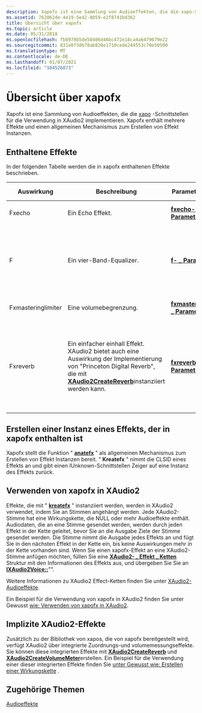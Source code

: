 ```yaml
---
description: Xapofx ist eine Sammlung von Audioeffekten, die die xapo-Schnittstellen für die Verwendung in XAudio2 implementieren. Xapofx enthält mehrere Effekte und einen allgemeinen Mechanismus zum Erstellen von Effekt Instanzen.
ms.assetid: 762062de-4e19-5e42-8059-e2f8741bd362
title: Übersicht über xapofx
ms.topic: article
ms.date: 05/31/2018
ms.openlocfilehash: fb8979b5de50406d46bc472e18ca4a6479679e22
ms.sourcegitcommit: 831e8f3db78ab820e1710cede244553c70e50500
ms.translationtype: MT
ms.contentlocale: de-DE
ms.lasthandoff: 01/07/2021
ms.locfileid: "104526873"
---
```

# <a name="xapofx-overview"></a>Übersicht über xapofx

Xapofx ist eine Sammlung von Audioeffekten, die die [xapo](xapo-overview.md) -Schnittstellen für die Verwendung in XAudio2 implementieren. Xapofx enthält mehrere Effekte und einen allgemeinen Mechanismus zum Erstellen von Effekt Instanzen.

## <a name="included-effects"></a>Enthaltene Effekte

In der folgenden Tabelle werden die in xapofx enthaltenen Effekte beschrieben. 

| Auswirkung             | Beschreibung                                                                                                                                                                                           | Parameter Struktur                                                     | Parameter Konstanten                                              | Anforderungen                                                                                                              |
|--------------------|-------------------------------------------------------------------------------------------------------------------------------------------------------------------------------------------------------|-------------------------------------------------------------------------|------------------------------------------------------------------|---------------------------------------------------------------------------------------------------------------------------|
| Fxecho             | Ein Echo Effekt.                                                                                                                                                                                       | [**fxecho- \_ Parameter**](/windows/desktop/api/xapofx/ns-xapofx-fxecho_parameters)                         | [**Fxecho-Konstanten**](fxecho-constants.md)                     | Unterstützt nur float32-Audioformate.                                                                                      |
| F               | Ein vier-Band-Equalizer.                                                                                                                                                                                | [**f- \_ Parameter**](/windows/desktop/api/xapofx/ns-xapofx-fxeq_parameters)                             | [**Sxeq-Konstanten**](fxeq-constants.md)                         | Unterstützt nur float32-Audioformate. Die Stichprobenrate muss zwischen 22.000 Hz und 48.000 Hz liegen.                             |
| Fxmasteringlimiter | Eine volumebegrenzung.                                                                                                                                                                                     | [**fxmasteringlimiter- \_ Parameter**](/windows/desktop/api/xapofx/ns-xapofx-fxmasteringlimiter_parameters) | [**Fxmasteringlimit-Konstanten**](fxmasteringlimit-constants.md) | Unterstützt nur float32-Audioformate.                                                                                      |
| Fxreverb           | Ein einfacher einhall Effekt.<br/> XAudio2 bietet auch eine Auswirkung der Implementierung von "Princeton Digital Reverb", die mit [**XAudio2CreateReverb**](/windows/desktop/api/xaudio2fx/nf-xaudio2fx-xaudio2createreverb)instanziiert werden kann.<br/> | [**fxreverb- \_ Parameter**](/windows/desktop/api/xapofx/ns-xapofx-fxreverb_parameters)                     | [**Fxreverb-Konstanten**](fxreverb-constants.md)                 | Unterstützt nur float32-Audioformate. Außerdem unterstützt Sie nur Mono-Eingaben in Mono-Ausgabe und Stereo Eingaben für die Stereoausgabe. |



 

## <a name="creating-an-instance-of-an-effect-included-in-xapofx"></a>Erstellen einer Instanz eines Effekts, der in xapofx enthalten ist

Xapofx stellt die Funktion " [**anatefx**](/windows/desktop/api/XAPOFX/nf-xapofx-createfx) " als allgemeinen Mechanismus zum Erstellen von Effekt Instanzen bereit. " **Kreatefx** " nimmt die CLSID eines Effekts an und gibt einen IUnknown-Schnittstellen Zeiger auf eine Instanz des Effekts zurück.

## <a name="using-xapofx-in-xaudio2"></a>Verwenden von xapofx in XAudio2

Effekte, die mit " [**kreatefx**](/windows/desktop/api/XAPOFX/nf-xapofx-createfx) " instanziiert werden, werden in XAudio2 verwendet, indem Sie an Stimmen angehängt werden. Jede XAudio2-Stimme hat eine Wirkungskette, die NULL oder mehr Audioeffekte enthält. Audiodaten, die an eine Stimme gesendet werden, werden durch jeden Effekt in der Kette geleitet, bevor Sie an die Ausgabe Ziele der Stimme gesendet werden. Die Stimme nimmt die Ausgabe jedes Effekts an und fügt Sie in den nächsten Effekt in der Kette ein, bis keine Auswirkungen mehr in der Kette vorhanden sind. Wenn Sie einen xapofx-Effekt an eine XAudio2-Stimme anfügen möchten, füllen Sie eine [**XAudio2- \_ Effekt \_ Ketten**](/windows/desktop/api/xaudio2/ns-xaudio2-xaudio2_effect_chain) Struktur mit den Informationen des Effekts aus, und übergeben Sie Sie an [**IXAudio2Voice::**](/windows/win32/api/xaudio2/nf-xaudio2-ixaudio2voice-seteffectchain)"".

Weitere Informationen zu XAudio2 Effect-Ketten finden Sie unter [XAudio2-Audioeffekte](xaudio2-audio-effects.md).

Ein Beispiel für die Verwendung von xapofx in XAudio2 finden Sie unter Gewusst [wie: Verwenden von xapofx in XAudio2](how-to--use-xapofx-in-xaudio2.md).

## <a name="xaudio2-implicit-effects"></a>Implizite XAudio2-Effekte

Zusätzlich zu der Bibliothek von xapos, die von xapofx bereitgestellt wird, verfügt XAudio2 über integrierte Zuordnungs-und volumemessungseffekte. Sie können diese integrierten Effekte mit [**XAudio2CreateReverb**](/windows/desktop/api/xaudio2fx/nf-xaudio2fx-xaudio2createreverb) und [**XAudio2CreateVolumeMeter**](/windows/desktop/api/xaudio2fx/nf-xaudio2fx-xaudio2createvolumemeter)erstellen. Ein Beispiel für die Verwendung einer dieser integrierten Effekte finden Sie [unter Gewusst wie: Erstellen einer Wirkungskette](how-to--create-an-effect-chain.md) .

## <a name="related-topics"></a>Zugehörige Themen

<dl> <dt>

[Audioeffekte](audio-effects.md)
</dt> </dl>

 

 
